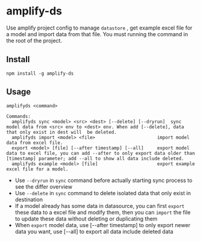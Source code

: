 # amplify-ds

Use amplify project config to manage `datastore` , get example excel file for a model and import data from that file. You must running the command in the root of the project.

## Install
```
npm install -g amplify-ds
```

## Usage

```
amplifyds <command>

Commands:
  amplifyds sync <model> <src> <dest> [--delete] [--dryrun]  sync model data from <src> env to <dest> env. When add [--delete], data that only exist in dest will  be deleted.
  amplifyds import <model> <file>                       import model data from excel file.
  export <model> [file] [--after timestamp] [--all]     export model data to excel file, you can add --after to only export data older than [timestamp] parameter; add --all to show all data include deleted.
  amplifyds example <model> [file]                      export example excel file for a model.

```
* Use `--dryrun` in `sync` command before actually starting sync process to see the differ overview
* Use `--delete` in `sync` command to delete isolated data that only exist in destination
* If a model already has some data in datasource, you can first `export` these data to a excel file and modify them, then you can `import` the file to update these data without deleting or duplicating them
* When `export` model data, use [--after timestamp] to only export newer data you want, use [--all] to export all data include deleted data

